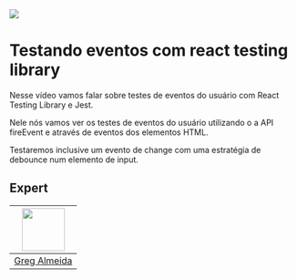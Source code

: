 <img src="https://storage.googleapis.com/golden-wind/experts-club/capa-github.svg" />

# Testando eventos com react testing library

Nesse vídeo vamos falar sobre testes de eventos do usuário com React Testing Library e Jest.

Nele nós vamos ver os testes de eventos do usuário utilizando o a API fireEvent e através de eventos dos elementos HTML.

Testaremos inclusive um evento de change com uma estratégia de debounce num elemento de input.

## Expert

| [<img src="https://avatars.githubusercontent.com/u/7792528?s=460&u=ae44a7bea6ee50c184e05d8cf8deeca3063f47bf&v=4" width="75px;"/>](https://github.com/sephh) |
| :-: |
|[Greg Almeida](https://github.com/sephh)|
